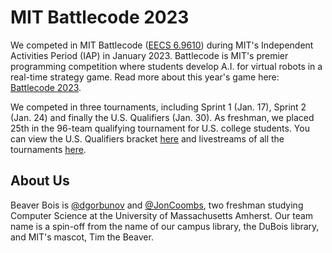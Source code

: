 
# MIT Battlecode 2023

We competed in MIT Battlecode ([EECS 6.9610](%5B6.9610%5D%28http://student.mit.edu/catalog/m6e.html%29)) during MIT's Independent Activities Period (IAP) in January 2023. Battlecode is MIT's premier programming competition where students develop A.I. for virtual robots in a real-time strategy game. Read more about this year's game here: [Battlecode 2023](https://battlecode.org). 

We competed in three tournaments, including Sprint 1 (Jan. 17), Sprint 2 (Jan. 24) and finally the U.S. Qualifiers (Jan. 30). As freshman, we placed 25th in the 96-team qualifying tournament for U.S. college students. You can view the U.S. Qualifiers bracket [here](https://challonge.com/bc23usaquals/standings) and livestreams of all the tournaments [here](https://www.twitch.tv/mitbattlecode/videos?filter=all&sort=time).

## About Us
Beaver Bois is [@dgorbunov](https://github.com/dgorbunov) and [@JonCoombs](https://github.com/JonCoombs), two freshman studying Computer Science at the University of Massachusetts Amherst. Our team name is a spin-off from the name of our campus library, the DuBois library, and MIT's mascot, Tim the Beaver.
